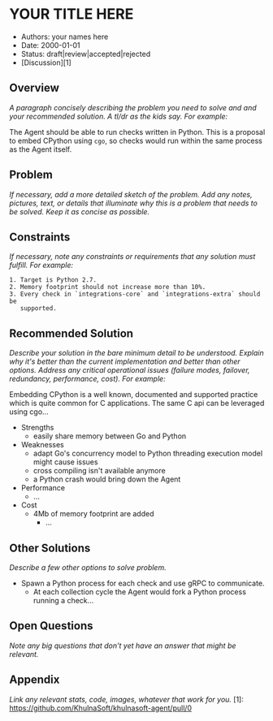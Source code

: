 # YOUR TITLE HERE

- Authors: your names here
- Date: 2000-01-01
- Status: draft|review|accepted|rejected
- [Discussion][1]

## Overview

*A paragraph concisely describing the problem you need to solve and and your
recommended solution. A tl/dr as the kids say. For example:*

The Agent should be able to run checks written in Python. This is a proposal to
embed CPython using `cgo`, so checks would run within the same process as the
Agent itself.

## Problem

*If necessary, add a more detailed sketch of the problem. Add any notes,
pictures, text, or details that illuminate why this is a problem that needs to be 
solved. Keep it as concise as possible.*

## Constraints

*If necessary, note any constraints or requirements that any solution must
fulfill. For example:*

    1. Target is Python 2.7.
    2. Memory footprint should not increase more than 10%.
    3. Every check in `integrations-core` and `integrations-extra` should be
       supported.

## Recommended Solution

*Describe your solution in the bare minimum detail to be understood. Explain
why it's better than the current implementation and better than other options. Address
any critical operational issues (failure modes, failover, redundancy, performance, cost).
For example:*

Embedding CPython is a well known, documented and supported practice which is quite
common for C applications. The same C api can be leveraged using cgo...

- Strengths
  - easily share memory between Go and Python
- Weaknesses
  - adapt Go's concurrency model to Python threading execution model might cause
    issues
  - cross compiling isn't available anymore
  - a Python crash would bring down the Agent
- Performance
  - ...
- Cost
  - 4Mb of memory footprint are added
    - ...

## Other Solutions

*Describe a few other options to solve problem.*

- Spawn a Python process for each check and use gRPC to communicate.
  - At each collection cycle the Agent would fork a Python process running a check...

## Open Questions

*Note any big questions that don’t yet have an answer that might be relevant.*

## Appendix

*Link any relevant stats, code, images, whatever that work for you.*
[1]: https://github.com/KhulnaSoft/khulnasoft-agent/pull/0

